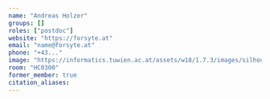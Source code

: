 ```yaml
---
name: "Andreas Holzer"
groups: []
roles: ["postdoc"]
website: "https://forsyte.at"
email: "name@forsyte.at"
phone: "+43..."
image: "https://informatics.tuwien.ac.at/assets/w18/1.7.3/images/silhouette.svg"
room: "HC0300"
former_member: true
citation_aliases:
---
```


<!--
Your custom content goes here.
-->